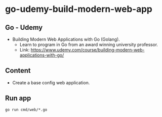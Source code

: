 # go-udemy-build-modern-web-app

## Go - Udemy

- Building Modern Web Applications with Go (Golang).
  - Learn to program in Go from an award winning university professor.
  - Link: https://www.udemy.com/course/building-modern-web-applications-with-go/

## Content

- Create a base config web application.

## Run app

```
go run cmd/web/*.go
```
